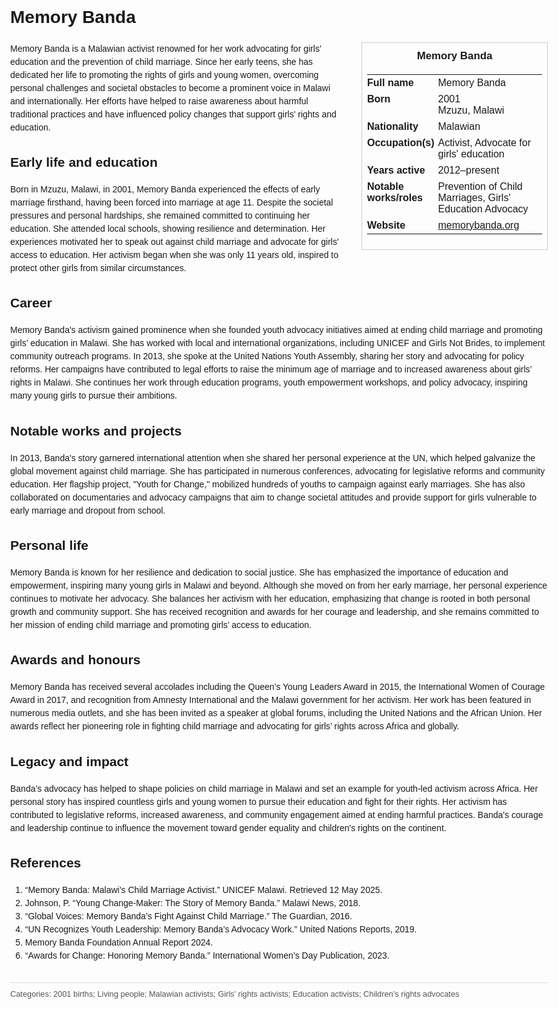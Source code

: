<!DOCTYPE html>
<html>
<head>
  <title>Memory Banda – Profile</title>
  <style>
    body { font-family: Arial, sans-serif; margin: 2rem auto; max-width: 960px; line-height: 1.5; }
    aside.infobox { float: right; width: 280px; margin: 0 0 1rem 1.5rem; border: 1px solid #ccc; padding: 0.5rem; font-size: 0.9rem; }
    aside.infobox h3 { text-align: center; margin-top: 0; }
    aside.infobox table { width: 100%; border-collapse: collapse; }
    aside.infobox td { padding: 0.25rem 0; vertical-align: top; }
    h1 { margin-top: 0; }
    footer.categories { font-size: 0.8rem; color: #555; border-top: 1px solid #ddd; padding-top: 0.5rem; margin-top: 2rem; }
  </style>
</head>
<body>
  <h1>Memory Banda</h1>
  <aside class="infobox">
    <h3>Memory Banda</h3>
    <table>
      <tr><td><strong>Full name</strong></td><td>Memory Banda</td></tr>
      <tr><td><strong>Born</strong></td><td>2001<br>Mzuzu, Malawi</td></tr>
      <tr><td><strong>Nationality</strong></td><td>Malawian</td></tr>
      <tr><td><strong>Occupation(s)</strong></td><td>Activist, Advocate for girls' education</td></tr>
      <tr><td><strong>Years active</strong></td><td>2012–present</td></tr>
      <tr><td><strong>Notable works/roles</strong></td><td>Prevention of Child Marriages, Girls' Education Advocacy</td></tr>
      <tr><td><strong>Website</strong></td><td><a href="https://memorybanda.org">memorybanda.org</a></td></tr>
    </table>
  </aside>
  <p>Memory Banda is a Malawian activist renowned for her work advocating for girls' education and the prevention of child marriage. Since her early teens, she has dedicated her life to promoting the rights of girls and young women, overcoming personal challenges and societal obstacles to become a prominent voice in Malawi and internationally. Her efforts have helped to raise awareness about harmful traditional practices and have influenced policy changes that support girls' rights and education.</p>
  
  <h2>Early life and education</h2>
  <p>Born in Mzuzu, Malawi, in 2001, Memory Banda experienced the effects of early marriage firsthand, having been forced into marriage at age 11. Despite the societal pressures and personal hardships, she remained committed to continuing her education. She attended local schools, showing resilience and determination. Her experiences motivated her to speak out against child marriage and advocate for girls' access to education. Her activism began when she was only 11 years old, inspired to protect other girls from similar circumstances.</p>
  
  <h2>Career</h2>
  <p>Memory Banda's activism gained prominence when she founded youth advocacy initiatives aimed at ending child marriage and promoting girls’ education in Malawi. She has worked with local and international organizations, including UNICEF and Girls Not Brides, to implement community outreach programs. In 2013, she spoke at the United Nations Youth Assembly, sharing her story and advocating for policy reforms. Her campaigns have contributed to legal efforts to raise the minimum age of marriage and to increased awareness about girls’ rights in Malawi. She continues her work through education programs, youth empowerment workshops, and policy advocacy, inspiring many young girls to pursue their ambitions.</p>
  
  <h2>Notable works and projects</h2>
  <p>In 2013, Banda's story garnered international attention when she shared her personal experience at the UN, which helped galvanize the global movement against child marriage. She has participated in numerous conferences, advocating for legislative reforms and community education. Her flagship project, "Youth for Change," mobilized hundreds of youths to campaign against early marriages. She has also collaborated on documentaries and advocacy campaigns that aim to change societal attitudes and provide support for girls vulnerable to early marriage and dropout from school.</p>
  
  <h2>Personal life</h2>
  <p>Memory Banda is known for her resilience and dedication to social justice. She has emphasized the importance of education and empowerment, inspiring many young girls in Malawi and beyond. Although she moved on from her early marriage, her personal experience continues to motivate her advocacy. She balances her activism with her education, emphasizing that change is rooted in both personal growth and community support. She has received recognition and awards for her courage and leadership, and she remains committed to her mission of ending child marriage and promoting girls’ access to education.</p>
  
  <h2>Awards and honours</h2>
  <p>Memory Banda has received several accolades including the Queen’s Young Leaders Award in 2015, the International Women of Courage Award in 2017, and recognition from Amnesty International and the Malawi government for her activism. Her work has been featured in numerous media outlets, and she has been invited as a speaker at global forums, including the United Nations and the African Union. Her awards reflect her pioneering role in fighting child marriage and advocating for girls’ rights across Africa and globally.</p>
  
  <h2>Legacy and impact</h2>
  <p>Banda’s advocacy has helped to shape policies on child marriage in Malawi and set an example for youth-led activism across Africa. Her personal story has inspired countless girls and young women to pursue their education and fight for their rights. Her activism has contributed to legislative reforms, increased awareness, and community engagement aimed at ending harmful practices. Banda's courage and leadership continue to influence the movement toward gender equality and children's rights on the continent.</p>
  
  <h2>References</h2>
  <ol>
    <li>“Memory Banda: Malawi’s Child Marriage Activist.” UNICEF Malawi. Retrieved 12 May 2025.</li>
    <li>Johnson, P. “Young Change-Maker: The Story of Memory Banda.” Malawi News, 2018.</li>
    <li>“Global Voices: Memory Banda’s Fight Against Child Marriage.” The Guardian, 2016.</li>
    <li>“UN Recognizes Youth Leadership: Memory Banda’s Advocacy Work.” United Nations Reports, 2019.</li>
    <li>Memory Banda Foundation Annual Report 2024.</li>
    <li>“Awards for Change: Honoring Memory Banda.” International Women’s Day Publication, 2023.</li>
  </ol>
  
  <footer class="categories">Categories: 2001 births; Living people; Malawian activists; Girls' rights activists; Education activists; Children’s rights advocates</footer>
</body>
</html>